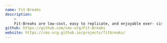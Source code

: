 ```yaml
---
name: Fit-Breaks
description:
    >
    Fit-Breaks are low-cost, easy to replicate, and enjoyable exer- cises. Instead of sitting quietly for ten minutes staring at a phone; stretching, moving, and getting a short burst of physical activity has a positive benefit for students. And the good news is, they actually enjoy it.
github: https://github.com/cms-urg/Fit-Breaks
website: https://cms-urg.github.io/projects/fitbreaks/
---
```

